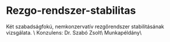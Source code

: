 # Rezgo-rendszer-stabilitas
Két szabadságfokú, nemkonzervatív rezgőrendszer stabilitásának vizsgálata. \\
Konzulens: Dr. Szabó Zsolt\\
Munkapéldány\\

